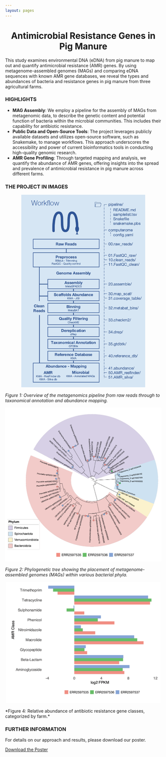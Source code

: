 ```yaml
---
layout: pages
---
```


<h1 align="center">Antimicrobial Resistance Genes in Pig Manure</h1>

This study examines environmental DNA (eDNA) from pig manure to map out and quantify antimicrobial resistance (AMR) genes. By using metagenome-assembled genomes (MAGs) and comparing eDNA sequences with known AMR gene databases, we reveal the types and abundances of bacteria and resistance genes in pig manure from three agricultural farms.

### HIGHLIGHTS
- **MAG Assembly**: We employ a pipeline for the assembly of MAGs from metagenomic data, to describe the genetic content and potential function of bacteria within the microbial communities. This includes their capability for antibiotic resistance.
- **Public Data and Open-Source Tools**: The project leverages publicly available datasets and utilizes open-source software, such as Snakemake, to manage workflows. This approach underscores the accessibility and power of current bioinformatics tools in conducting high-quality genomic research.
- **AMR Gene Profiling**: Through targeted mapping and analysis, we quantify the abundance of AMR genes, offering insights into the spread and prevalence of antimicrobial resistance in pig manure across different farms.

### THE PROJECT IN IMAGES

<p align="center">
    <img src="/docs/images/snakemake_workflow.png" alt="Metagenomics pipeline overview" width="400" height="auto"/>
</p>

*Figure 1: Overview of the metagenomics pipeline from raw reads through to taxonomical annotation and abundance mapping.*

<p align="center">
    <img src="/docs/images/phylogenetic_placement_MAGs.png" alt="Phylogenetic placement of MAGs" width="600" height="auto"/>
</p>

*Figure 2: Phylogenetic tree showing the placement of metagenome-assembled genomes (MAGs) within various bacterial phyla.*

<p align="center">
    <img src="/docs/images/AMR_gene_abundance.png" alt="AMR gene abundance" width="500" height="auto"/>
</p>
*Figure 4: Relative abundance of antibiotic resistance gene classes, categorized by farm.*

### FURTHER INFORMATION

For details on our approach and results, please download our poster.

[Download the Poster](/docs/posters/group_3_metagenomics_poster.pdf)